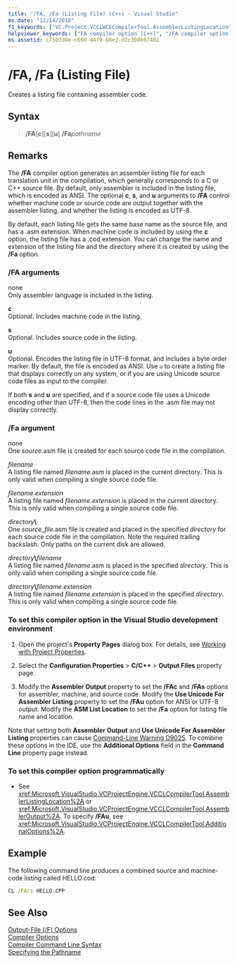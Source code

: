 ```yaml
---
title: "/FA, /Fa (Listing File) (C++) - Visual Studio"
ms.date: "12/14/2018"
f1_keywords: ["VC.Project.VCCLWCECompilerTool.AssemblerListingLocation", "VC.Project.VCCLCompilerTool.ConfigureASMListing", "VC.Project.VCCLWCECompilerTool.AssemblerOutput", "VC.Project.VCCLCompilerTool.AssemblerListingLocation", "/fa", "VC.Project.VCCLCompilerTool.AssemblerOutput", "VC.Project.VCCLCompilerTool.UseUnicodeForAssemblerListing"]
helpviewer_keywords: ["FA compiler option [C++]", "/FA compiler option [C++]", "-FA compiler option [C++]", "listing file type", "assembly-only listing"]
ms.assetid: c7507d0e-c69d-44f9-b8e2-d2c398697402
---
```

# /FA, /Fa (Listing File)

Creates a listing file containing assembler code.

## Syntax

> **/FA**[**c**\][**s**\][**u**]
> **/Fa**_pathname_

## Remarks

The **/FA** compiler option generates an assembler listing file for each translation unit in the compilation, which generally corresponds to a C or C++ source file. By default, only assembler is included in the listing file, which is encoded as ANSI. The optional **c**, **s**, and **u** arguments to **/FA** control whether machine code or source code are output together with the assembler listing, and whether the listing is encoded as UTF-8.

By default, each listing file gets the same base name as the source file, and has a .asm extension. When machine code is included by using the **c** option, the listing file has a .cod extension. You can change the name and extension of the listing file and the directory where it is created by using the **/Fa** option.

### /FA arguments

none<br/>
Only assembler language is included in the listing.

**c**<br/>
Optional. Includes machine code in the listing.

**s**<br/>
Optional. Includes source code in the listing.

**u**<br/>
Optional. Encodes the listing file in UTF-8 format, and includes a byte order marker. By default, the file is encoded as ANSI. Use `u` to create a listing file that displays correctly on any system, or if you are using Unicode source code files as input to the compiler.

If both **s** and **u** are specified, and if a source code file uses a Unicode encoding other than UTF-8, then the code lines in the .asm file may not display correctly.

### /Fa argument

none<br/>
One *source*.asm file is created for each source code file in the compilation.

*filename*<br/>
A listing file named *filename*.asm is placed in the current directory. This is only valid when compiling a single source code file.

*filename.extension*<br/>
A listing file named *filename.extension* is placed in the current directory. This is only valid when compiling a single source code file.

*directory*__\\__<br/>
One *source_file*.asm file is created and placed in the specified *directory* for each source code file in the compilation. Note the required trailing backslash. Only paths on the current disk are allowed.

*directory*__\\__*filename*<br/>
A listing file named *filename*.asm is placed in the specified *directory*. This is only valid when compiling a single source code file.

*directory*__\\__*filename.extension*<br/>
A listing file named *filename.extension* is placed in the specified *directory*. This is only valid when compiling a single source code file.

### To set this compiler option in the Visual Studio development environment

1. Open the project's **Property Pages** dialog box. For details, see [Working with Project Properties](../working-with-project-properties.md).

1. Select the **Configuration Properties** > **C/C++** > **Output Files** property page.

1. Modify the **Assembler Output** property to set the **/FAc** and **/FAs** options for assembler, machine, and source code. Modify the **Use Unicode For Assembler Listing** property to set the **/FAu** option for ANSI or UTF-8 output. Modify the **ASM List Location** to set the **/Fa** option for listing file name and location.

Note that setting both **Assembler Output** and **Use Unicode For Assembler Listing** properties can cause [Command-Line Warning D9025](../../error-messages/tool-errors/command-line-warning-d9025.md). To combine these options in the IDE, use the **Additional Options** field in the **Command Line** property page instead.

### To set this compiler option programmatically

- See <xref:Microsoft.VisualStudio.VCProjectEngine.VCCLCompilerTool.AssemblerListingLocation%2A> or <xref:Microsoft.VisualStudio.VCProjectEngine.VCCLCompilerTool.AssemblerOutput%2A>. To specify **/FAu**, see <xref:Microsoft.VisualStudio.VCProjectEngine.VCCLCompilerTool.AdditionalOptions%2A>.

## Example

The following command line produces a combined source and machine-code listing called HELLO.cod:

```cmd
CL /FAcs HELLO.CPP
```

## See Also

[Output-File (/F) Options](output-file-f-options.md)<br/>
[Compiler Options](compiler-options.md)<br/>
[Compiler Command Line Syntax](../compiler-command-line-syntax.md)<br/>
[Specifying the Pathname](specifying-the-pathname.md)
